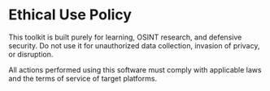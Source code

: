 # Ethical Use Policy
This toolkit is built purely for learning, OSINT research, and defensive security.
Do not use it for unauthorized data collection, invasion of privacy, or disruption.

All actions performed using this software must comply with applicable laws and
the terms of service of target platforms.